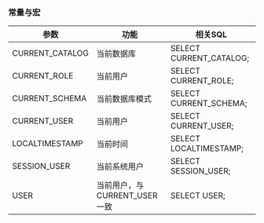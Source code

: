 ### 常量与宏

| 参数            | 功能                         | 相关SQL                  |
| --------------- | ---------------------------- | ------------------------ |
| CURRENT_CATALOG | 当前数据库                   | SELECT CURRENT_CATALOG;  |
| CURRENT_ROLE    | 当前用户                     | SELECT    CURRENT_ROLE;  |
| CURRENT_SCHEMA  | 当前数据库模式               | SELECT   CURRENT_SCHEMA; |
| CURRENT_USER    | 当前用户                     | SELECT   CURRENT_USER;   |
| LOCALTIMESTAMP  | 当前时间                     | SELECT   LOCALTIMESTAMP; |
| SESSION_USER    | 当前系统用户                 | SELECT   SESSION_USER;   |
| USER            | 当前用户，与CURRENT_USER一致 | SELECT   USER;           |